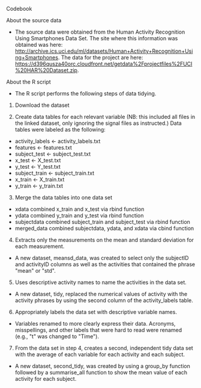 Codebook

About the source data
- The source data were obtained from the Human Activity Recognition Using Smartphones Data Set. The site where this information was obtained was here: http://archive.ics.uci.edu/ml/datasets/Human+Activity+Recognition+Using+Smartphones. The data for the project are here:  https://d396qusza40orc.cloudfront.net/getdata%2Fprojectfiles%2FUCI%20HAR%20Dataset.zip. 

About the R script
- The R script performs the following steps of data tidying.

1) Download the dataset

2) Create data tables for each relevant variable (NB: this included all files in the linked dataset, only ignoring the signal files as instructed.) Data tables were labeled as the following:
- activity_labels <- activity_labels.txt
- features <- features.txt
- subject_test <- subject_test.txt
- x_test <- X_test.txt
- y_test <- Y_test.txt
- subject_train <- subject_train.txt
- x_train <- X_train.txt
- y_train <- y_train.txt

3) Merge the data tables into one data set 
- xdata combined x_train and x_test via rbind function
- ydata combined y_train and y_test via rbind function
- subjectdata combined subject_train and subject_test via rbind function
- merged_data combined subjectdata, ydata, and xdata via cbind function

4) Extracts only the measurements on the mean and standard deviation for each measurement.
- A new dataset, meansd_data, was created to select only the subjectID and activityID columns as well as the activities that contained the phrase "mean" or "std".

5) Uses descriptive activity names to name the activities in the data set.
- A new dataset, tidy, replaced the numerical values of activity with the activity phrases by using the second column of the activity_labels table.

6) Appropriately labels the data set with descriptive variable names. 
- Variables renamed to more clearly express their data. Acronyms, misspellings, and other labels that were hard to read were renamed (e.g., "t" was changed to 
"Time").

7) From the data set in step 4, creates a second, independent tidy data set with the average of each variable for each activity and each subject.
- A new dataset, second_tidy, was created by using a group_by function followed by a summarise_all function to show the mean value of each activity for each subject.
